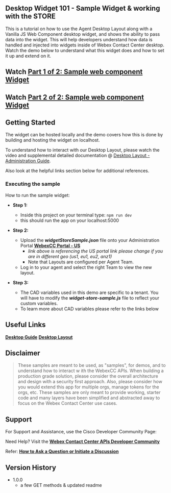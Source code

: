 ## Desktop Widget 101 - Sample Widget & working with the STORE

This is a tutorial on how to use the Agent Desktop Layout along with a Vanilla JS Web Component desktop widget, and shows the ability to pass data into the widget.
This will help developers understand how data is handled and injected into widgets inside of Webex Contact Center desktop.
Watch the demo below to understand what this widget does and how to set it up and extend on it.

## Watch [Part 1 of 2: Sample web component Widget](https://app.vidcast.io/share/7ca5247d-462b-4b49-859c-62bee86477a3)

## Watch [Part 2 of 2: Sample web component Widget](https://app.vidcast.io/share/6e211cd5-e0c6-4c38-a1dc-df647b60a0b3)

## Getting Started

The widget can be hosted locally and the demo covers how this is done by building and hosting the widget on localhost.

To understand how to interact with our Desktop Layout, please watch the video and supplemental detailed documentation @ [Desktop Layout - Administration Guide](https://www.cisco.com/c/en/us/td/docs/voice_ip_comm/cust_contact/contact_center/webexcc/SetupandAdministrationGuide_2/b_mp-release-2/b_cc-release-2_chapter_011.html#topic_8230815F4023699032326F948C3F1495).

Also look at the helpful links section below for additional references.

### Executing the sample

How to run the sample widget:

- **Step 1:**

  - Inside this project on your terminal type: `npm run dev`
  - this should run the app on your localhost:5000

- **Step 2:**

  - Upload the **_widgetStoreSample.json_** file onto your Administration Portal **[WebexCC Portal - US](https://portal.wxcc-us1.cisco.com/portal/home.html#)**
    - _link above is referencing the US portal link please change if you are in different geo (us1, eu1, eu2, anz1)_
    - Note that Layouts are configured per Agent Team.
  - Log in to your agent and select the right Team to view the new layout.

- **Step 3:**
  - The CAD variables used in this demo are specific to a tenant. You will have to modify the **_widget-store-sample.js_** file to reflect your custom variables.
  - To learn more about CAD variables please refer to the links below

## Useful Links

**[Desktop Guide](https://developer.webex-cx.com/documentation/guides/desktop)**
**[Desktop Layout](https://www.cisco.com/c/en/us/td/docs/voice_ip_comm/cust_contact/contact_center/webexcc/SetupandAdministrationGuide_2/b_mp-release-2/b_cc-release-2_chapter_011.html#topic_8230815F4023699032326F948C3F1495)**

## Disclaimer

> These samples are meant to be used, as "samples", for demos, and to understand how to interact w
> ith the WebexCC APIs.
> When building a production grade solution, please consider the overall architecture and design with a security first approach.
> Also, please consider how you would extend this app for multiple orgs, manage tokens for the orgs, etc.
> These samples are only meant to provide working, starter code and many layers have been simplified and abstracted away to focus on the Webex Contact Center use cases.

## Support

For Support and Assistance, use the Cisco Developer Community Page:

Need Help? Visit the **[Webex Contact Center APIs Developer Community](https://community.cisco.com/t5/contact-center/bd-p/j-disc-dev-contact-center)**

Refer: **[How to Ask a Question or Initiate a Discussion](https://community.cisco.com/t5/contact-center/webex-contact-center-apis-developer-community-and-support/m-p/4558270)**

## Version History

- 1.0.0
  - a few GET methods & updated readme
    <!-- * See [commit change]() or See [release history]() -->
    <!-- * See [commit change]() or See [release history]() -->
